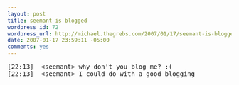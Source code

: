 ```yaml
--- 
layout: post
title: seemant is blogged
wordpress_id: 72
wordpress_url: http://michael.thegrebs.com/2007/01/17/seemant-is-blogged/
date: 2007-01-17 23:59:11 -05:00
comments: yes
---
```

<pre>[22:13]  &lt;seemant&gt; why don't you blog me? :(
[22:13]  &lt;seemant&gt; I could do with a good blogging</pre>

